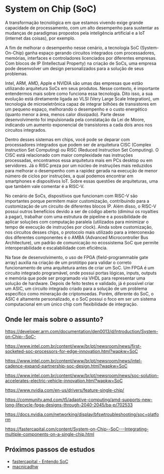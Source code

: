 # System on Chip (SoC)
A transformação tecnológica em que estamos vivendo exige grande capacidade de processamento, 
com um alto desempenho para sustentar as mudanças de paradigmas propostos pela inteligência 
artificial e a IoT (internet das coisas), por exemplo.<br>

A fim de melhorar o desempenho nesse cenário, a tecnologia SoC (System-On-Chip) ganha espaço 
gerando circuitos integrados com processadores, memórias, interfaces e controladores licenciados 
por diferentes empresas. Com blocos de IP (Intellectual Property) na criação de SoCs, uma empresa 
pode desenvolver um design personalizados para a solução de seus problemas.<br>

Intel, ARM, AMD, Apple e NVIDIA são umas das empresas que estão utilizando arquitetura SoCs em 
seus produtos. Nesse contexto, é importante entendermos mais sobre como funciona essa tecnologia. 
Dito isso, a sua evolução está diretamente ligada ao VLSI (Very Large Scale Integration), um 
tecnologia de microeletrônica capaz de integrar bilhões de transistores em um pequeno espaço, 
melhorando o desempenho e o custo energético (quanto menor a área, menos calor dissipado). 
Parte desse desenvolvimento foi impulsionada pela constatação da Lei de Moore, indicando 
um aumento exponencial de transistores a cada dois anos nos circuitos integrados.<br>

Dentro desses sistemas em chips, você pode se deparar com processadores integrados que 
podem ser de arquitetura CISC (Complex Instruction Set Computing) ou 
RISC (Reduced Instruction Set Computing). O CISC está relacionado com maior 
complexidade nas instruções processadas, encontramos essa arquitetura mais em PCs 
desktop ou em servidores. Já o RISC preza por um núcleo de instruções mais reduzidos 
para melhorar o desempenho com a rapidez gerada na execução de menor número de ciclos 
por instruções, a qual podemos encontrar em smartphones e dispositivos IoT. Sobre 
essas questões de arquiteturas, uma que também vale comentar é a RISC-V.<br>

No cenário de SoCs, dispositivos que funcionam com RISC-V são importantes 
porque permitem maior customização, contribuindo para a customização de um 
circuito de diferentes blocos IP. Além disso, o RISC-V possui outros benefícios 
devido a ser de código aberto (diminui os royalties à pagar), trabalhar com uma 
estrutura de pipeline e a possibilidade de aplicar soluções com computação 
paralela (utilizados para minimizar o tempo de execução de instruções por clock). 
Ainda sobre customização, nos circuitos desses chips, o protocolo mais utilizado 
para a interconexão dos diferentes componentes é o 
AMBA (Advanced Microcontroller Bus Architecture), um padrão de comunicação 
no ecossistema SoC que permite interoperabilidade e escalabilidade com 
eficiência.<br>

Na fase de desenvolvimento, o  uso de FPGA (field-programmable gate array) 
auxilia na criação de um protótipo para validar o correto funcionamento 
de uma arquitetura antes de criar um SoC. Um FPGA é um circuito integrado 
programável, onde possui portas lógicas, inputs, outputs e memória que pode 
ser programado via VHDL para representar uma solução de hardware. Depois de
feito testes e validado, já é possível criar um ASIC, um circuito integrado 
criado para a solução de um problema específico como mineração de criptomoedas. 
Porém, diferente do SoC, o ASIC é altamente personalizado, e o SoC possui o foco 
em ser um sistema computacional em um único chip com flexibilidade de integração.<br>

## Onde ler mais sobre o assunto?
https://developer.arm.com/documentation/den0013/d/Introduction/System-on-Chip--SoC-

https://www.intel.com.br/content/www/br/pt/newsroom/news/first-socketed-soc-processors-for-edge-innovation.html?wapkw=SoC

https://www.intel.com.br/content/www/br/pt/newsroom/news/intel-cadence-expand-partnership-soc-design.html?wapkw=SoC

https://www.intel.com.br/content/www/br/pt/newsroom/news/soc-solution-accelerates-electric-vehicle-innovation.html?wapkw=SoC

https://www.nvidia.com/en-us/drivers/feature-single-chip/

https://community.amd.com/t5/adaptive-computing/amd-supports-new-long-lifecycle-fpga-designs-through-2040-2045/ba-p/702533

https://docs.nvidia.com/networking/display/bfswtroubleshooting/soc+platform

https://fastercapital.com/content/System-on-Chip--SoC---Integrating-multiple-components-on-a-single-chip.html


## Próximos passos de estudos
- [fastercapital - Entendo SoC](https://fastercapital.com/content/System-on-Chip--SoC---Integrating-multiple-components-on-a-single-chip.html)
- [macnicadhw](https://www.macnicadhw.com.br/capacitacao/treinamento-fpga-intel/treinamento-fpga-basico-intermediario)
